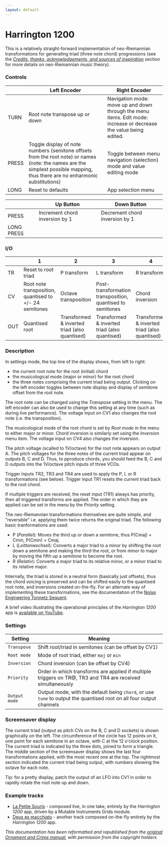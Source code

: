 ```yaml
---
layout: default
---
```

# Harrington 1200

This is a relatively straight-forward implementation of neo-Riemannian transformations for generating triad (three note chord) progressions (see the [_Credits, thanks, acknowledgements, and sources of inspiration_](#credits,-thanks,-acknowledgements,-and-sources-of-inspiration) section for more details on neo-Riemannian music theory).

### Controls

|       | Left Encoder                                                                                                                                                                  | Right Encoder                                                                                                     |
| ----- | ----------------------------------------------------------------------------------------------------------------------------------------------------------------------------- | ----------------------------------------------------------------------------------------------------------------- |
| TURN  | Root note transpose up or down                                                                                                                                                | Navigation mode: move up and down through the menu items. Edit mode: increase or decrease the value being edited. |
| PRESS | Toggle display of note numbers (semitone offsets from the root note) or names (note: the names are the simplest possible mapping, thus there are no enharmonic substitutions) | Toggle between menu navigation (selection) mode and value editing mode                                            |
| LONG  | Reset to defaults                                                                                                                                                             | App selection menu                                                                                                |

|            | Up Button                      | Down Button                    |
| ---------- | ------------------------------ | ------------------------------ |
| PRESS      | Increment chord inversion by 1 | Decrement chord inversion by 1 |
| LONG PRESS |                                |                                |

### I/O

|     | 1                                                      | 2                                             | 3                                                         | 4                                             |
| --- | ------------------------------------------------------ | --------------------------------------------- | --------------------------------------------------------- | --------------------------------------------- |
| TR  | Reset to root triad                                    | P transform                                   | L transform                                               | R transform                                   |
| CV  | Root note transposition, quantised to +/- 24 semitones | Octave transposition                          | Post-transformation transposition, quantised to semitones | Chord inversion                               |
| OUT | Quantised root                                         | Transformed & inverted triad (also quantised) | Transformed & inverted triad (also quantised)             | Transformed & inverted triad (also quantised) |

### Description

In settings mode, the top line of the display shows, from left to right:
 - the current root note for the root (initial) chord
 - the musicological mode (major or minor) for the root chord 
 - the three notes comprising the current triad being output. Clicking on the left encoder toggles between note display and display of semitone offset from the root note.

The root note can be changed using the _Transpose_ setting in the menu. The left encoder can also be used to change this setting at any time (such as during live performance). The voltage input on CV1 also changes the root note (i.e. the transposition).

The musicological mode of the root chord is set by _Root mode_ in the menu to either major or minor. Chord inversion is similarly set using the _Inversion_ menu item. The voltage input on CV4 also changes the inversion.

The pitch voltage (scalled to 1V/octave) for the root note appears on output A. The pitch voltages for the three notes of the current triad appear on outputs B, C and D. Thus, to pproduce chords, you should feed the B, C and D outputs into the 1V/octave pitch inputs of three VCOs. 

Trigger inputs TR2, TR3 and TR4 are used to apply the P, L or R transformations (see below). Trigger input TR1 resets the current triad back to the root chord.

If multiple triggers are received, the reset input (TR1) always has priority, then all triggered transforms are applied. The order in which they are applied can be set in the menu by the _Priority_ setting.

The neo-Riemannian transformations themselves are quite simple, and "reversible" i.e. applying them twice returns the original triad. The following basic tranformations are used:

- P (*Parallel*): Moves the third up or down a semitone, thus P(Cmaj) = Cmin, P(Cmin) = Cmaj.
- L (*Leittonwechsel*): Converts a major triad to a minor by shifting the root down a semitone and making the third the root, or from minor to major by moving the fifth up a semitone to become the root.
- R (*Relativ*): Converts a major triad to its relative minor, or a minor triad to its relative major.

Internally, the triad is stored in a neutral form (basically just offsets), thus the chord voicing is preserved and can be shifted easily to the quantised root note, and inversions created on-the-fly. For an alternate way of implementing these transformations, see the documentation of the [Noise Engineering Tonnetz Sequent](http://www.noiseengineering.us/tonnetz-sequent/).

A brief video illustrating the operational principles of the _Harrington 1200_ app is [available on YouTube](https://www.youtube.com/watch?v=sbaN6Xytl7o).
 
### Settings

| Setting       | Meaning                                                                                                             |
| ------------- | ------------------------------------------------------------------------------------------------------------------- |
| `Transpose`   | Shift root/triad in semitones (can be offset by CV1)                                                                |
| `Root mode`   | Mode of root triad, either `maj` or `min`                                                                           |
| `Inversion`   | Chord inversion (can be offset by CV4)                                                                              |
| `Priority`    | Order in which transforms are applied if multiple triggers on TR@, TR3 and TR4 are received simultaneously          |
| `Output mode` | Output mode, with the default being `chord`, or use `tune` to output the quantised root on all four output channels |

### Screensaver display

The current triad (output as pitch CVs on the B, C and D sockets) is shown graphically on the left. The circumference of the circle has 12 points on it, one point for each semitone in an octave, with C at the 12 o'clock position. The current triad is indicated by the three dots, joined to form a triangle. The middle section of the screensaver display shows the last four transformations applied, with the most recent one at the top. The rightmost section indicated the current triad being output, with numbers showing the octave for each note.

Tip: for a pretty display, patch the output of an LFO into CV1 in order to rapidly rotate the root note up and down.

### Example tracks

  - [La Petite Souris](https://soundcloud.com/bennelong-bicyclist/harrington-1200-petite-souris) - composed live, in one take, entirely by the _Harrington 1200_ app, driven by a Mutable Instruments Grids module.
  - [Deus ex macchiato](https://soundcloud.com/bennelong-bicyclist/deus-ex-macchiato) - another track composed on-the-fly entirely by the _Harrington 1200_ app.

*This documentation has been reformatted and republished from the [original Ornament and Crime manual](https://ornament-and-cri.me/user-manual-v1_3/), with permission from the copyright holders* 
